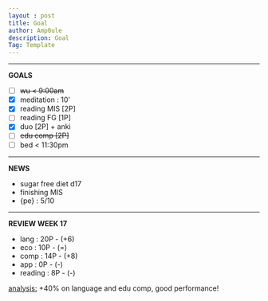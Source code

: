 ```yaml
---
layout : post
title: Goal
author: Amp0ule
description: Goal
Tag: Template
---
```


****
**GOALS**

- [ ] ~~wu < 9:00am~~  
- [x] meditation : 10'
- [x]  reading MIS [2P]
- [ ] reading FG [1P]
- [x] duo [2P] + anki 
- [ ] ~~edu comp [2P]~~
- [ ] bed < 11:30pm

*****
**NEWS**

- sugar free diet d17
- finishing MIS
- {pe} : 5/10



*****
**REVIEW WEEK 17**

- lang : 20P - (+6)
- eco : 10P - (=)
- comp : 14P - (+8)
- app : 0P - (-)
- reading : 8P - (-)

<u>analysis:</u> +40% on language and edu comp, good performance!
